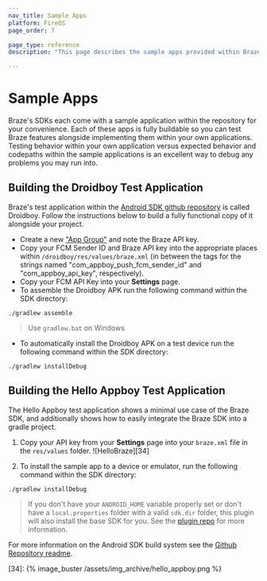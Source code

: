 ```yaml
---
nav_title: Sample Apps
platform: FireOS
page_order: 7

page_type: reference
description: "This page describes the sample apps provided within Braze's SDK repository."

---
```


# Sample Apps

Braze's SDKs each come with a sample application within the repository for your convenience. Each of these apps is fully buildable so you can test Braze features alongside implementing them within your own applications. Testing behavior within your own application versus expected behavior and codepaths within the sample applications is an excellent way to debug any problems you may run into.

## Building the Droidboy Test Application
Braze's test application within the [Android SDK github repository][3] is called Droidboy. Follow the instructions below to build a fully functional copy of it alongside your project.

- Create a new ["App Group"][25] and note the Braze API key.
- Copy your FCM Sender ID and Braze API key into the appropriate places within `/droidboy/res/values/braze.xml` (in between the tags for the strings named "com_appboy_push_fcm_sender_id" and "com_appboy_api_key", respectively).
- Copy your FCM API Key into your **Settings** page.
- To assemble the Droidboy APK run the following command within the SDK directory:

```
./gradlew assemble
```
> Use `gradlew.bat` on Windows

- To automatically install the Droidboy APK on a test device run the following command within the SDK directory:

```
./gradlew installDebug
```

## Building the Hello Appboy Test Application
The Hello Appboy test application shows a minimal use case of the Braze SDK, and additionally shows how to easily integrate the Braze SDK into a gradle project.

1. Copy your API key from your **Settings** page into your `braze.xml` file in the `res/values` folder.
![HelloBraze][34]

2. To install the sample app to a device or emulator, run the following command within the SDK directory:

```
./gradlew installDebug
```

> If you don't have your `ANDROID_HOME` variable properly set or don't have a `local.properties` folder with a valid `sdk.dir` folder, this plugin will also install the base SDK for you. See the [plugin repo][27] for more information.

For more information on the Android SDK build system see the [Github Repository readme][26].

[25]: {{site.baseurl}}/developer_guide/platform_wide/app_group_configuration/#app-group-configuration
[26]: https://github.com/Appboy/appboy-android-sdk/blob/master/README.md
[27]: https://github.com/JakeWharton/sdk-manager-plugin
[3]: https://github.com/appboy/appboy-android-sdk "Appboy Android Github Repository"
[34]: {% image_buster /assets/img_archive/hello_appboy.png %}
